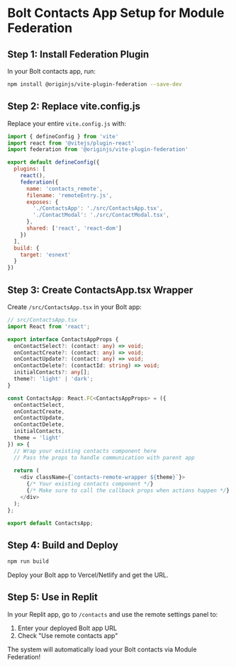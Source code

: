 # Bolt Contacts App Setup for Module Federation

## Step 1: Install Federation Plugin
In your Bolt contacts app, run:
```bash
npm install @originjs/vite-plugin-federation --save-dev
```

## Step 2: Replace vite.config.js
Replace your entire `vite.config.js` with:
```javascript
import { defineConfig } from 'vite'
import react from '@vitejs/plugin-react'
import federation from '@originjs/vite-plugin-federation'

export default defineConfig({
  plugins: [
    react(),
    federation({
      name: 'contacts_remote',
      filename: 'remoteEntry.js',
      exposes: {
        './ContactsApp': './src/ContactsApp.tsx',
        './ContactModal': './src/ContactModal.tsx',
      },
      shared: ['react', 'react-dom']
    })
  ],
  build: {
    target: 'esnext'
  }
})
```

## Step 3: Create ContactsApp.tsx Wrapper
Create `/src/ContactsApp.tsx` in your Bolt app:
```typescript
// src/ContactsApp.tsx
import React from 'react';

export interface ContactsAppProps {
  onContactSelect?: (contact: any) => void;
  onContactCreate?: (contact: any) => void;
  onContactUpdate?: (contact: any) => void;
  onContactDelete?: (contactId: string) => void;
  initialContacts?: any[];
  theme?: 'light' | 'dark';
}

const ContactsApp: React.FC<ContactsAppProps> = ({
  onContactSelect,
  onContactCreate,
  onContactUpdate,
  onContactDelete,
  initialContacts,
  theme = 'light'
}) => {
  // Wrap your existing contacts component here
  // Pass the props to handle communication with parent app
  
  return (
    <div className={`contacts-remote-wrapper ${theme}`}>
      {/* Your existing contacts component */}
      {/* Make sure to call the callback props when actions happen */}
    </div>
  );
};

export default ContactsApp;
```

## Step 4: Build and Deploy
```bash
npm run build
```

Deploy your Bolt app to Vercel/Netlify and get the URL.

## Step 5: Use in Replit
In your Replit app, go to `/contacts` and use the remote settings panel to:
1. Enter your deployed Bolt app URL
2. Check "Use remote contacts app"

The system will automatically load your Bolt contacts via Module Federation!